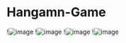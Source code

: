 # Hangamn-Game

!![image](https://user-images.githubusercontent.com/109158067/210177627-f3fc3697-9c2f-4afc-8d8d-db6fa6e8dfcb.png)
!![image](https://user-images.githubusercontent.com/109158067/210177636-ad7f3c1f-979f-48cf-8396-5c2cb93b5671.png)
!![image](https://user-images.githubusercontent.com/109158067/210177654-db7ef74c-4eef-4a23-8d11-49fa6d641bdb.png)
!![image](https://user-images.githubusercontent.com/109158067/210177665-755755ed-d5b6-43bd-b920-fc98898db7b2.png)
